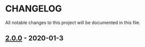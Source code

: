 # CHANGELOG
All notable changes to this project will be documented in this file.


<a name="2.0.0"></a>
## [2.0.0](https://github.com/undind/react-button/compare/2.0.0...main) - 2020-01-3